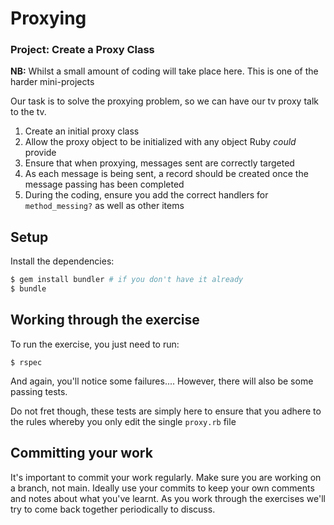# Proxying

### Project: Create a Proxy Class

**NB:** Whilst a small amount of coding will take place here. This is one of the harder mini-projects

Our task is to solve the proxying problem, so we can have our tv proxy talk to the tv.

1. Create an initial proxy class
1. Allow the proxy object to be initialized with any object Ruby _could_ provide
1. Ensure that when proxying, messages sent are correctly targeted
1. As each message is being sent, a record should be created once the message passing has been completed
1. During the coding, ensure you add the correct handlers for `method_messing?` as well as other items

## Setup

Install the dependencies:

```bash
$ gem install bundler # if you don't have it already
$ bundle
```

## Working through the exercise

To run the exercise, you just need to run:

```
$ rspec
```

And again, you'll notice some failures.... However, there will also be some passing tests.

Do not fret though, these tests are simply here to ensure that you adhere to the rules whereby you
only edit the single `proxy.rb` file

## Committing your work

It's important to commit your work regularly. Make sure you are working on a
branch, not main. Ideally use your commits to keep your own
comments and notes about what you've learnt. As you work through the exercises
we'll try to come back together periodically to discuss.
